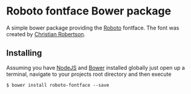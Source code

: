 # Roboto fontface Bower package

A simple bower package providing the [Roboto](http://www.google.com/fonts/specimen/Roboto) fontface. The font was created by [Christian Robertson](https://plus.google.com/110879635926653430880/about).

## Installing

Assuming you have [NodeJS](http://nodejs.org/) and [Bower](https://github.com/bower/bower) installed globally just open up a terminal, navigate to your projects root directory and then execute

```
$ bower install roboto-fontface --save
```
